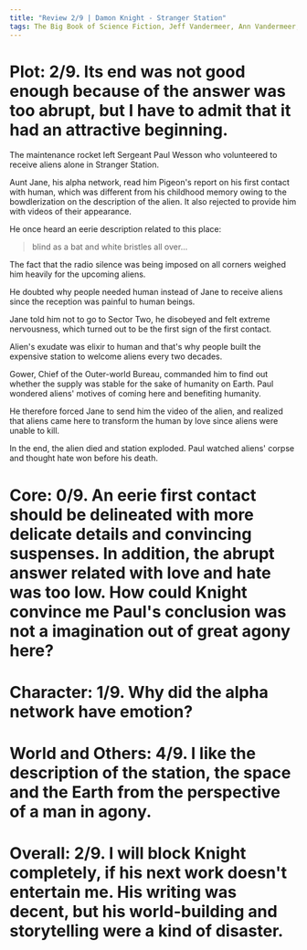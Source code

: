 ```yaml
---
title: "Review 2/9 | Damon Knight - Stranger Station"
tags: The Big Book of Science Fiction, Jeff Vandermeer, Ann Vandermeer, short story, novelette, science fiction, 1922-2022, 1956
---
```


# Plot: 2/9. Its end was not good enough because of the answer was too abrupt, but I have to admit that it had an attractive beginning.
The maintenance rocket left Sergeant Paul Wesson who volunteered to receive aliens alone in Stranger Station. 

Aunt Jane, his alpha network, read him Pigeon's report on his first contact with human, which was different from his childhood memory owing to the bowdlerization on the description of the alien. It also rejected to provide him with videos of their appearance.

He once heard an eerie description related to this place:

> blind as a bat and white bristles all over...

The fact that the radio silence was being imposed on all corners weighed him heavily for the upcoming aliens. 

He doubted why people needed human instead of Jane to receive aliens since the reception was painful to human beings.

Jane told him not to go to Sector Two, he disobeyed and felt extreme nervousness, which turned out to be the first sign of the first contact.

Alien's exudate was elixir to human and that's why people built the expensive station to welcome aliens every two decades.

Gower, Chief of the Outer-world Bureau, commanded him to find out whether the supply was stable for the sake of humanity on Earth. Paul wondered aliens' motives of coming here and benefiting humanity.

He therefore forced Jane to send him the video of the alien, and realized that aliens came here to transform the human by love since aliens were unable to kill. 

In the end, the alien died and station exploded. Paul watched aliens' corpse and thought hate won before his death.

# Core: 0/9. An eerie first contact should be delineated with more delicate details and convincing suspenses. In addition, the abrupt answer related with love and hate was too low. How could Knight convince me Paul's conclusion was not a imagination out of great agony here?



# Character: 1/9. Why did the alpha network have emotion? 



# World and Others: 4/9. I like the description of the station, the space and the Earth from the perspective of a man in agony.



# Overall: 2/9. I will block Knight completely, if his next work doesn't   entertain me. His writing was decent, but his world-building and storytelling were a kind of disaster.
